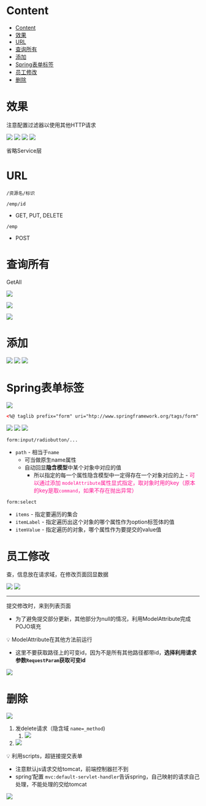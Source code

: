 # Content

* [Content](#content)
* [效果](#效果)
* [URL](#url)
* [查询所有](#查询所有)
* [添加](#添加)
* [Spring表单标签](#spring表单标签)
* [员工修改](#员工修改)
* [删除](#删除)

# 效果

注意配置过滤器以使用其他HTTP请求

![](/static/2021-07-31-21-15-52.png)
![](/static/2021-07-31-21-16-07.png)
![](/static/2021-07-31-21-16-17.png)
![](/static/2021-07-31-21-16-30.png)

省略Service层

# URL

`/资源名/标识`

`/emp/id`

* GET, PUT, DELETE

`/emp`

* POST

# 查询所有

GetAll

![](/static/2021-07-31-21-24-14.png)

![](/static/2021-07-31-21-22-05.png)

![](/static/2021-07-31-21-23-14.png)

# 添加

![](/static/2021-07-31-21-25-49.png)
![](/static/2021-07-31-21-26-58.png)
![](/static/2021-07-31-21-30-00.png)

# Spring表单标签

![](/static/2021-07-31-21-31-12.png)

```xml
<%@ taglib prefix="form" uri="htp://www.springframework.org/tags/form" %>
```

![](/static/2021-07-31-21-48-11.png)
![](/static/2021-07-31-21-48-54.png)
![](/static/2021-07-31-21-48-19.png)

`form:input/radiobutton/...`

* `path`  - 相当于`name`
  * 可当做原生name属性
  * 自动回显**隐含模型**中某个对象中对应的值
    * 所以指定的每一个属性隐含模型中一定得存在一个对象对应的上 - <font color="deeppink">可以通过添加 `modelAttribute`属性显式指定，取对象时用的key（原本的key是取`command`，如果不存在抛出异常）</font>

`form:select`

* `items` - 指定要遍历的集合
* `itemLabel` - 指定遍历出这个对象的哪个属性作为option标签体的值
* `itemValue` - 指定遍历的对象，哪个属性作为要提交的value值

# 员工修改

查，信息放在请求域，在修改页面回显数据

![](/static/2021-07-31-22-12-24.png)
![](/static/2021-07-31-22-12-55.png)

---

提交修改时，来到列表页面

* 为了避免提交部分更新，其他部分为null的情况，利用ModelAttribute完成POJO填充

:bulb: ModelAttribute在其他方法前运行

* 这里不要获取路径上的可变id，因为不是所有其他路径都带id，**选择利用请求参数`RequestParam`获取可变id**

![](/static/2021-07-31-22-30-33.png)

# 删除

![](/static/2021-07-31-22-33-40.png)

1. 发delete请求（隐含域 `name=_method`)
   1. ![](/static/2021-07-31-22-34-29.png)
2. ![](/static/2021-07-31-22-35-40.png)

:bulb: 利用scripts，超链接提交表单

* 注意默认js请求交给tomcat，前端控制器拦不到
* spring‘配置 `mvc:default-servlet-handler`告诉spring，自己映射的请求自己处理，不能处理的交给tomcat

![](/static/2021-07-31-22-43-18.png)
